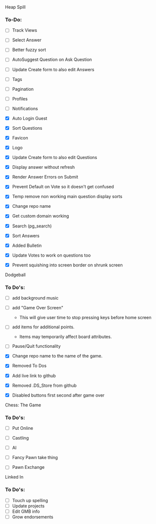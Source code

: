 Heap Spill

### To-Do:
* [ ] Track Views
* [ ] Select Answer
* [ ] Better fuzzy sort
* [ ] AutoSuggest Question on Ask Question
* [ ] Update Create form to also edit Answers
* [ ] Tags
* [ ] Pagination
* [ ] Profiles
* [ ] Notifications
* [X] Auto Login Guest
* [X] Sort Questions
* [X] Favicon
* [X] Logo
* [X] Update Create form to also edit Questions
* [X] Display answer without refresh
* [X] Render Answer Errors on Submit
* [X] Prevent Default on Vote so it doesn't get confused
* [X] Temp remove non working main question display sorts
* [X] Change repo name
* [X] Get custom domain working
* [X] Search (pg_search)
* [X] Sort Answers
* [X] Added Bulletin
* [X] Update Votes to work on questions too
* [X] Prevent squishing into screen border on shrunk screen




Dodgeball
### To Do's:
* [ ] add background music
* [ ] add "Game Over Screen"
  * This will give user time to stop pressing keys before home screen
* [ ] add items for additional points.
  * Items may temporarily affect board attributes.
* [ ] Pause/Quit functionality
* [X] Change repo name to the name of the game.
* [X] Removed To Dos
* [X] Add live link to github
* [X] Removed .DS_Store from github
* [X] Disabled buttons first second after game over


Chess: The Game
### To Do's:
* [ ] Put Online
* [ ] Castling
* [ ] AI
* [ ] Fancy Pawn take thing
* [ ] Pawn Exchange


Linked In
### To Do's:
* [ ] Touch up spelling
* [ ] Update projects
* [ ] Edit GMB info
* [ ] Grow endorsements
